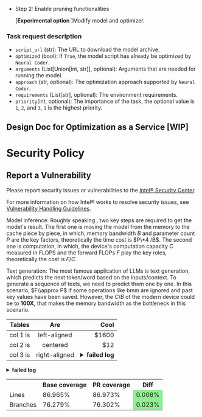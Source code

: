 - Step 2: Enable pruning functionalities

  \[**Experimental option** \]Modify model and optimizer.

### Task request description

- `script_url` (str): The URL to download the model archive.
- `optimized` (bool): If `True`, the model script has already be optimized by `Neural Coder`.
- `arguments` (List\[Union\[int, str\]\], optional): Arguments that are needed for running the model.
- `approach` (str, optional): The optimization approach supported by `Neural Coder`.
- `requirements` (List\[str\], optional): The environment requirements.
- `priority`(int, optional): The importance of the task, the optional value is `1`, `2`, and `3`, `1` is the highest priority. <!--- Can not represent how many workers to use. -->

## Design Doc for Optimization as a Service \[WIP\]

# Security Policy

## Report a Vulnerability

Please report security issues or vulnerabilities to the [Intel® Security Center].

For more information on how Intel® works to resolve security issues, see
[Vulnerability Handling Guidelines].

[intel® security center]: https://www.intel.com/security
[vulnerability handling guidelines]: https://www.intel.com/content/www/us/en/security-center/vulnerability-handling-guidelines.html

Model inference: Roughly speaking , two key steps are required to get the model's result. The first one is moving the model from the memory to the cache piece by piece, in which, memory bandwidth $B$ and parameter count $P$ are the key factors, theoretically the time cost is $P\*4 /B$. The second one is computation, in which, the device's computation capacity $C$ measured in FLOPS and the forward FLOPs $F$ play the key roles, theoretically the cost is $F/C$.

Text generation: The most famous application of LLMs is text generation, which predicts the next token/word based on the inputs/context. To generate a sequence of texts, we need to predict them one by one. In this scenario, $F\\approx P$ if some operations like bmm are ignored and past key values have been saved. However, the $C/B$ of the modern device could be to **100X,** that makes the memory bandwidth as the bottleneck in this scenario.

| Tables   |      Are      |                                                                         Cool |
| -------- | :-----: | ---: |
| col 1 is | left-aligned  |                                                                        $1600 |
| col 2 is |   centered    |                                                                          $12 |
| col 3 is | right-aligned | <details><summary><b>failed log</b></summary>testtest<br/>testtest</details> |

<details>
<summary><b>failed log</b></summary>
testtest<br/>testtest
<details>
<summary><b>failed log</b></summary>
testtest<br/>testtest
</details>
testtest<br/>testtest
</details>
<table>
            <tbody><tr>
                <th></th>
                <th>Base coverage</th>
                <th>PR coverage</th>
                <th>Diff</th>
            </tr>
            <tr>
                <td> Lines </td>
                <td> 86.965% </td>
                <td> 86.973% </td>
                <td style="background-color:#90EE90"> 0.008% </td>
            </tr>
            <tr>
                <td> Branches </td>
                <td> 76.279% </td>
                <td> 76.302% </td>
                <td style="background-color:#90EE90"> 0.023% </td>
            </tr>
        </tbody>
</table>
